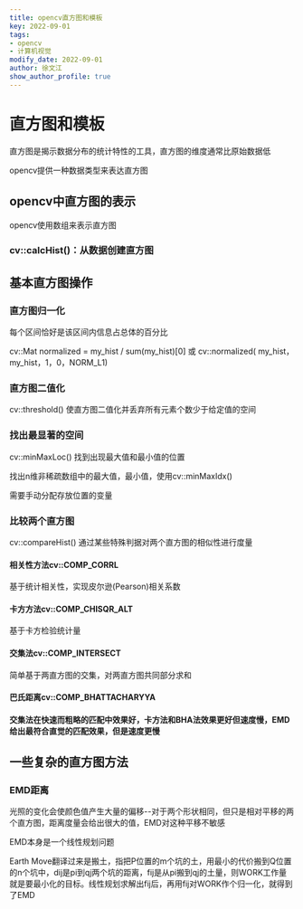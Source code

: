```yaml
---
title: opencv直方图和模板	
key: 2022-09-01
tags: 
- opencv
- 计算机视觉
modify_date: 2022-09-01
author: 徐文江
show_author_profile: true
---
```



# 直方图和模板			

<!--more-->     

直方图是揭示数据分布的统计特性的工具，直方图的维度通常比原始数据低			

opencv提供一种数据类型来表达直方图		



## opencv中直方图的表示			

opencv使用数组来表示直方图			

### cv::calcHist()：从数据创建直方图						





## 基本直方图操作			

### 直方图归一化			

每个区间恰好是该区间内信息占总体的百分比			

cv::Mat normalized = my_hist / sum(my_hist)[0] 或 cv::normalized( my_hist，my_hist，1，0，NORM_L1)   

### 直方图二值化			

cv::threshold() 使直方图二值化并丢弃所有元素个数少于给定值的空间			



### 找出最显著的空间		

cv::minMaxLoc() 找到出现最大值和最小值的位置      		

找出n维非稀疏数组中的最大值，最小值，使用cv::minMaxIdx()			

需要手动分配存放位置的变量			



### 比较两个直方图			

cv::compareHist() 通过某些特殊判据对两个直方图的相似性进行度量			

#### 相关性方法cv::COMP_CORRL		

基于统计相关性，实现皮尔逊(Pearson)相关系数

#### 卡方方法cv::COMP_CHISQR_ALT		

基于卡方检验统计量				

#### 交集法cv::COMP_INTERSECT			

简单基于两直方图的交集，对两直方图共同部分求和			

#### 巴氏距离cv::COMP_BHATTACHARYYA		



#### 交集法在快速而粗略的匹配中效果好，卡方法和BHA法效果更好但速度慢，EMD给出最符合直觉的匹配效果，但是速度更慢				



## 一些复杂的直方图方法		

### EMD距离			

光照的变化会使颜色值产生大量的偏移--对于两个形状相同，但只是相对平移的两个直方图，距离度量会给出很大的值，EMD对这种平移不敏感				



EMD本身是一个线性规划问题

Earth Move翻译过来是搬土，指把P位置的m个坑的土，用最小的代价搬到Q位置的n个坑中，dij是pi到qj两个坑的距离，fij是从pi搬到qj的土量，则WORK工作量就是要最小化的目标。线性规划求解出fij后，再用fij对WORK作个归一化，就得到了EMD		







